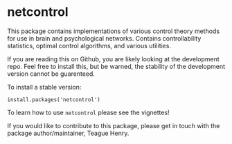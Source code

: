 # netcontrol

This package contains implementations of various control theory methods for use in brain and psychological networks. Contains controllability statistics, optimal control algorithms, and various utilities.

If you are reading this on Github, you are likely looking at the development repo. Feel free to install this, but be warned, the stability of the development version cannot be guarenteed. 

To install a stable version:

```{r}
install.packages('netcontrol')
```

To learn how to use `netcontrol` please see the vignettes!

If you would like to contribute to this package, please get in touch with the package author/maintainer, Teague Henry.